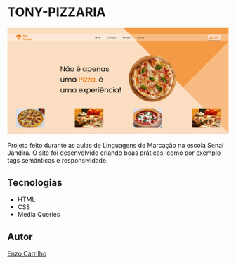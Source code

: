 # TONY-PIZZARIA
![](./img/preview.png)

Projeto feito durante as aulas de Linguagens de Marcação na escola Senai Jandira. 
O site foi desenvolvido criando boas práticas, como por exemplo tags semânticas e responsividade.

## Tecnologias

* HTML
* CSS
* Media Queries

## Autor
[Enzo Carrilho](<https://www.linkedin.com/in/enzo-carrilho/>)
